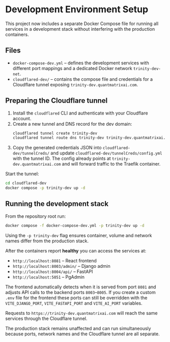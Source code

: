 # Development Environment Setup

This project now includes a separate Docker Compose file for running
all services in a development stack without interfering with the
production containers.

## Files
- `docker-compose-dev.yml` – defines the development services with
  different port mappings and a dedicated Docker network `trinity-dev-net`.
- `cloudflared-dev/` – contains the compose file and credentials for a
  Cloudflare tunnel exposing `trinity-dev.quantmatrixai.com`.

## Preparing the Cloudflare tunnel
1. Install the `cloudflared` CLI and authenticate with your
   Cloudflare account.
2. Create a new tunnel and DNS record for the dev domain:
   ```bash
   cloudflared tunnel create trinity-dev
   cloudflared tunnel route dns trinity-dev trinity-dev.quantmatrixai.com
   ```
3. Copy the generated credentials JSON into
   `cloudflared-dev/tunnelCreds/` and update
   `cloudflared-dev/tunnelCreds/config.yml` with the tunnel ID. The
   config already points at `trinity-dev.quantmatrixai.com` and will
   forward traffic to the Traefik container.

Start the tunnel:
```bash
cd cloudflared-dev
docker compose -p trinity-dev up -d
```

## Running the development stack
From the repository root run:
```bash
docker compose -f docker-compose-dev.yml -p trinity-dev up -d
```
Using the `-p trinity-dev` flag ensures container, volume and network
names differ from the production stack.

After the containers report **healthy** you can access the services at:
- `http://localhost:8081` – React frontend
- `http://localhost:8003/admin/` – Django admin
- `http://localhost:8004/api/` – FastAPI
- `http://localhost:5051` – PgAdmin

The frontend automatically detects when it is served from port `8081` and
adjusts API calls to the backend ports `8003`–`8005`. If you create a custom
`.env` file for the frontend these ports can still be overridden with the
`VITE_DJANGO_PORT`, `VITE_FASTAPI_PORT` and `VITE_AI_PORT` variables.

Requests to `https://trinity-dev.quantmatrixai.com` will reach the
same services through the Cloudflare tunnel.

The production stack remains unaffected and can run simultaneously
because ports, network names and the Cloudflare tunnel are all
separate.
